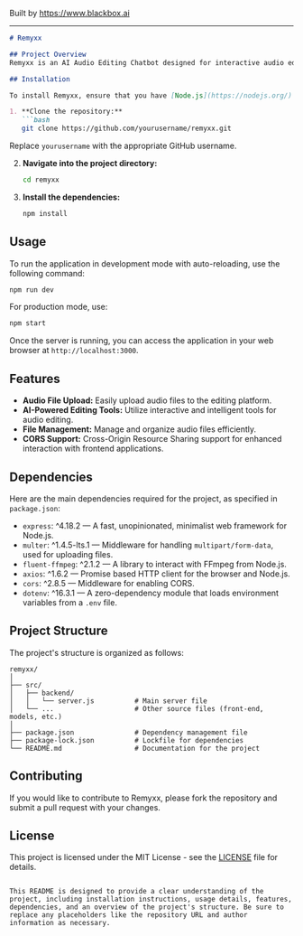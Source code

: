 
Built by https://www.blackbox.ai

---

```markdown
# Remyxx

## Project Overview
Remyxx is an AI Audio Editing Chatbot designed for interactive audio editing tasks. This application provides a user-friendly interface for users to process and manage audio files using advanced AI functionalities, enabling seamless editing and manipulation of audio recordings.

## Installation

To install Remyxx, ensure that you have [Node.js](https://nodejs.org/) installed on your system. After Node.js is set up, follow these steps:

1. **Clone the repository:**
   ```bash
   git clone https://github.com/yourusername/remyxx.git
   ```
   Replace `yourusername` with the appropriate GitHub username.

2. **Navigate into the project directory:**
   ```bash
   cd remyxx
   ```

3. **Install the dependencies:**
   ```bash
   npm install
   ```

## Usage

To run the application in development mode with auto-reloading, use the following command:

```bash
npm run dev
```

For production mode, use:

```bash
npm start
```

Once the server is running, you can access the application in your web browser at `http://localhost:3000`.

## Features

- **Audio File Upload:** Easily upload audio files to the editing platform.
- **AI-Powered Editing Tools:** Utilize interactive and intelligent tools for audio editing.
- **File Management:** Manage and organize audio files efficiently.
- **CORS Support:** Cross-Origin Resource Sharing support for enhanced interaction with frontend applications.

## Dependencies

Here are the main dependencies required for the project, as specified in `package.json`:

- `express`: ^4.18.2 — A fast, unopinionated, minimalist web framework for Node.js.
- `multer`: ^1.4.5-lts.1 — Middleware for handling `multipart/form-data`, used for uploading files.
- `fluent-ffmpeg`: ^2.1.2 — A library to interact with FFmpeg from Node.js.
- `axios`: ^1.6.2 — Promise based HTTP client for the browser and Node.js.
- `cors`: ^2.8.5 — Middleware for enabling CORS.
- `dotenv`: ^16.3.1 — A zero-dependency module that loads environment variables from a `.env` file.

## Project Structure

The project's structure is organized as follows:

```
remyxx/
│
├── src/
│   ├── backend/
│   │   └── server.js          # Main server file
│   └── ...                    # Other source files (front-end, models, etc.)
│
├── package.json               # Dependency management file
├── package-lock.json          # Lockfile for dependencies
└── README.md                  # Documentation for the project
```

## Contributing

If you would like to contribute to Remyxx, please fork the repository and submit a pull request with your changes.

## License

This project is licensed under the MIT License - see the [LICENSE](LICENSE) file for details.

```

This README is designed to provide a clear understanding of the project, including installation instructions, usage details, features, dependencies, and an overview of the project's structure. Be sure to replace any placeholders like the repository URL and author information as necessary.